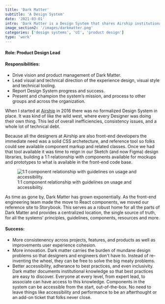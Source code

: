 ```yaml
---
title: 'Dark Matter'
subtitle: 'A Design System'
date: '2021-03-01'
intro: 'Dark Matter is a Design System that shares Airship institutional knowledge across the organzition. It collects the solved problems that internal teams confront over and over again. It includes brand usage, UX rules, interface components, and code for common workflows.' 
image_section2: '/images/darkmatter.png'
categories: ['design systems', 'UI', 'product design']
type: 'work'
---
```


#### Role: Product Design Lead

#### Responsibilities:

- Drive vision and product management of Dark Matter.
- Lead visual and technical direction of the experience design, visual style and technical tooling. 
- Report Design System progress and success.
- Present and champion the system’s mission, and process to other groups and across the organization. 

When I started at <a href="https://www.airship.com/">Airship</a> in 2016 there was no formalized Design System in place. It was kind of like the wild west, where every Designer was doing their own thing. This led of overall inefficiencies, consistency issues, and a whole lot of technical debt. 

Because all the designers at Airship are also front-end developers the immediate need was a solid CSS archetecture, and reference tool so folks could see available component markup and related classes. Once we had that tool available it was time to reign in our Sketch (and now Figma) design libraries, building a 1:1 relationship with components available for mockups and prototypes to what is available in the front-end code base.

<figure>
    <img src="/images/dark-matter-buttons.png" alt="1:1 component relationship with guidelines on usage and accessibility." />
        <figcaption>
        1:1 component relationship with guidelines on usage and accessibility.
        </figcaption>
</figure>

As time as gone by, Dark Matter has grown exponentially. As the front-end engineering team made the move to React components, we moved our reference site to Storybook. This serves as a robust home for all the parts of Dark Matter and provides a centralized location, the single source of truth, for all the systems' principles, guidelines, components, resources and more. 

#### Success:

- More consistenency across projects, features, and products as well as improvements user experience cohesion.
- More innovation. Dark matter carries the burden of mundane design problems so that designers and engineers don't have to. Instead of re-inventing the wheel, they can be free to solve the big meaty problems. 
- Better accessibility, adherance to best practices, and even inclusivity. Dark matter documents institutional knowledge so that best practices are easy to discover. Everyone at every level, from expert lead, to associate can have access to this knowledge. Components in the system can be accessible from the start, out-of-the-box. No need to leave things like accessibility and performance to be an afterthought or an add-on ticket that folks never close. 